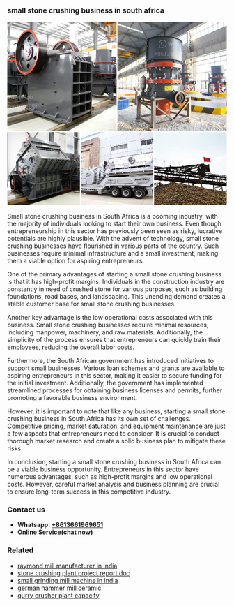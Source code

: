 <h3>small stone crushing business in south africa</h3><img src='1706767221.jpg' alt=''><p>Small stone crushing business in South Africa is a booming industry, with the majority of individuals looking to start their own business. Even though entrepreneurship in this sector has previously been seen as risky, lucrative potentials are highly plausible. With the advent of technology, small stone crushing businesses have flourished in various parts of the country. Such businesses require minimal infrastructure and a small investment, making them a viable option for aspiring entrepreneurs.</p><p>One of the primary advantages of starting a small stone crushing business is that it has high-profit margins. Individuals in the construction industry are constantly in need of crushed stone for various purposes, such as building foundations, road bases, and landscaping. This unending demand creates a stable customer base for small stone crushing businesses.</p><p>Another key advantage is the low operational costs associated with this business. Small stone crushing businesses require minimal resources, including manpower, machinery, and raw materials. Additionally, the simplicity of the process ensures that entrepreneurs can quickly train their employees, reducing the overall labor costs.</p><p>Furthermore, the South African government has introduced initiatives to support small businesses. Various loan schemes and grants are available to aspiring entrepreneurs in this sector, making it easier to secure funding for the initial investment. Additionally, the government has implemented streamlined processes for obtaining business licenses and permits, further promoting a favorable business environment.</p><p>However, it is important to note that like any business, starting a small stone crushing business in South Africa has its own set of challenges. Competitive pricing, market saturation, and equipment maintenance are just a few aspects that entrepreneurs need to consider. It is crucial to conduct thorough market research and create a solid business plan to mitigate these risks.</p><p>In conclusion, starting a small stone crushing business in South Africa can be a viable business opportunity. Entrepreneurs in this sector have numerous advantages, such as high-profit margins and low operational costs. However, careful market analysis and business planning are crucial to ensure long-term success in this competitive industry.</p><h3>Contact us</h3><ul><li><strong>Whatsapp:&nbsp;<a href="https://wa.me/8613661969651">+8613661969651</a></strong></li><li><a href="https://swt.shibang-china.com/?git&amp;zhl&amp;small stone crushing business in south africa"><strong>Online Service(chat now)</strong></a></li></ul><h3>Related</h3><ul><li><a href='raymond mill manufacturer in india.md'>raymond mill manufacturer in india</a></li><li><a href='stone crushing plant project report doc.md'>stone crushing plant project report doc</a></li><li><a href='small grinding mill machine in india.md'>small grinding mill machine in india</a></li><li><a href='german hammer mill ceramic.md'>german hammer mill ceramic</a></li><li><a href='qurry crusher plant capacity.md'>qurry crusher plant capacity</a></li></ul>